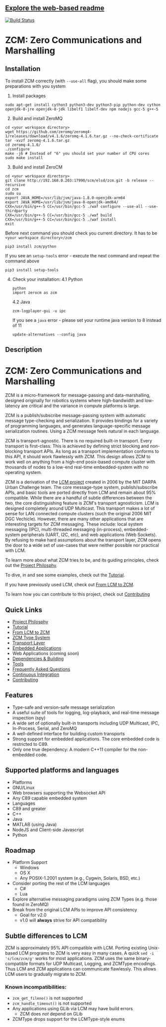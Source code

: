 ## [Explore the web-based readme](http://zerocm.github.io/zcm/)
[![Build Status](https://travis-ci.org/ZeroCM/zcm.svg?branch=master)](https://travis-ci.org/ZeroCM/zcm)

# ZCM: Zero Communications and Marshalling
## Installation
To install ZCM correctly (with ```--use-all``` flag), you should make some preparations with you system
1. Install packages 
```
sudo apt-get install cython3 python3-dev python3-pip python-dev cython openjdk-8-jre openjdk-8-jdk libelf1 libelf-dev npm nodejs gcc-5 g++-5
```
2. Build and install ZeroMQ
````
cd <your workspace directory>
wget https://github.com/zeromq/zeromq4-1/releases/download/v4.1.6/zeromq-4.1.6.tar.gz --no-check-certificate
tar -xvzf zeromq-4.1.6.tar.gz
cd zeromq-4.1.6/
./configure
make -j6 # Instead of "6" you should set your number of CPU cores 
sudo make install
````
3. Build and install ZeroCM
```
cd <your workspace directory>
git clone http://192.168.0.203:17990/scm/elsd/zcm.git -b release --recursive
cd zcm
sudo su
export JAVA_HOME=/usr/lib/jvm/java-1.8.0-openjdk-arm64
export JAVA_HOME=/usr/lib/jvm/java-8-openjdk-amd64/
CXX=/usr/bin/g++-5 CC=/usr/bin/gcc-5 ./waf configure --use-all --use-thirdparty
CXX=/usr/bin/g++-5 CC=/usr/bin/gcc-5 ./waf build
CXX=/usr/bin/g++-5 CC=/usr/bin/gcc-5 ./waf install
exit
```
Before next command you should check you current directory. It has to be ```<your workspace directory>/zcm```
```
pip3 install zcm/python
```
If you see an ```setup-tools``` error - execute the next command and repeat the command above
```
pip3 install setup-tools
```
4. Check your installation:
    4.1 Python
    ```
    python
    import zerocm as zcm
    ```
    4.2 Java
    ```
    zcm-logplayer-gui -u ipc
    ```
    If you see a ```java``` error - please set your runtime java version to 8 instead of 11
    ```
    update-alternatives --config java
    ```
## Description
# ZCM: Zero Communications and Marshalling

ZCM is a micro-framework for message-passing and data-marshalling, designed originally
for robotics systems where high-bandwidth and low-latency are critical and the variance in
compute platforms is large.

ZCM is a publish/subscribe message-passing system with automatic message type-checking and
serialization. It provides bindings for a variety of programming languages, and generates
language-specific message serialization routines. Using a ZCM message feels natural
in each language.

ZCM is transport-agnostic. There is no required built-in transport. Every transport is
first-class. This is achieved by defining strict blocking and non-blocking transport APIs. As
long as a transport implementation conforms to this API, it should work flawlessly with ZCM.
This design allows ZCM to work well on anything from a high-end posix-based compute cluster
with thousands of nodes to a low-end real-time embedded-system with no operating system.

ZCM is a derivation of the [LCM project](http://lcm-proj.github.io/) created in 2006 by
the MIT DARPA Urban Challenge team. The core message-type system, publish/subscribe APIs,
and basic tools are ported directly from LCM and remain about 95% compatible. While there
are a handful of subtle differences between the two, the core distinguishing feature is
ZCM's transport agnosticism. LCM is designed completely around UDP Multicast. This transport
makes a lot of sense for LAN connected compute clusters (such the original 2006 MIT DGC
Vechicle).  However, there are many other applications that are interesting targets for
ZCM messaging.  These include: local system messaging (IPC), multi-threaded messaging
(in-process), embedded-system peripherals (UART, I2C, etc), and web applications
(Web Sockets).  By refusing to make hard assumptions about the transport layer, ZCM opens
the door to a wide set of use-cases that were neither possible nor practical with LCM.

To learn more about what ZCM tries to be, and its guiding principles, check out the
[Project Philosphy](docs/philosophy.md).

To dive, in and see some examples, check out the [Tutorial](docs/tutorial.md).

If you have previously used LCM, check out [From LCM to ZCM](docs/lcm_to_zcm.md).

To learn how you can contribute to this project, check out [Contributing](docs/contributing.md)

## Quick Links
 - [Project Philosphy](docs/philosophy.md)
 - [Tutorial](docs/tutorial.md)
 - [From LCM to ZCM](docs/lcm_to_zcm.md)
 - [ZCM Type System](docs/zcmtypesys.md)
 - [Transport Layer](docs/transports.md)
 - [Embedded Applications](docs/embedded.md)
 - Web Applications (coming soon)
 - [Dependencies & Building](docs/building.md)
 - [Tools](docs/tools.md)
 - [Frequently Asked Questions](docs/FAQs.md)
 - [Continuous Integration](http://ci.zcm-project.org)
 - [Contributing](docs/contributing.md)

## Features
 - Type-safe and version-safe message serialization
 - A useful suite of tools for logging, log-playback, and real-time message inspection (spy)
 - A wide set of optionally built-in transports including UDP Multicast, IPC, In-Process, Serial, and ZeroMQ
 - A well-defined interface for building custom transports
 - Strong support for embedded applications. The core embedded code is restricted to C89.
 - Only one true dependency: A modern C++11 compiler for the non-embedded code.

## Supported platforms and languages
 - Platforms
  - GNU/Linux
  - Web browsers supporting the Websocket API
  - Any C89 capable embedded system
 - Languages
  - C89 and greater
  - C++
  - Java
  - MATLAB (using Java)
  - NodeJS and Client-side Javascript
  - Python

## Roadmap
 - Platform Support
   - Windows
   - OS X
   - Any POSIX-1.2001 system (e.g., Cygwin, Solaris, BSD, etc.)
 - Consider porting the rest of the LCM languages
   - C#
   - Lua
 - Explore alternative messaging paradigms using ZCM Types (e.g. those found in ZeroMQ)
 - Break from the original LCM APIs to improve API consistency
   - Goal for v2.0
   - v1.0 will **always** strive for API compatibility

## Subtle differences to LCM

ZCM is approximately 95% API compatible with LCM. Porting existing Unix-based LCM
programs to ZCM is very easy in many cases. A quick `sed -i 's/lcm/zcm/g'` works for
most applications. ZCM uses the same binary-compatible formats for UDP Multicast, Logging,
and ZCMType encodings. Thus LCM and ZCM applications can communicate flawlessly. This
allows LCM users to gradually migrate to ZCM.

### Known incompatibilities:
 - `zcm_get_fileno()` is not supported
 - `zcm_handle_timeout()` is not supported
 - Any applications using GLib via LCM may have build errors
   - ZCM does *not* depend on GLib
 - ZCMType drops support for the LCMType-style enums
